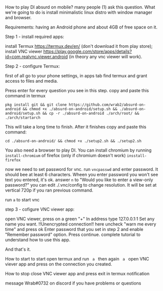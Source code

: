 How to play DI absurd on mobile?
many people (1) ask this question. 
What we're going to do is install minimalistic linux distro with window manager and browser.

Requirements: 
having an Android phone and about 4GB of free space on it.

  Step 1 - install required apps:

install Termux https://termux.dev/en/ (don't download it from play store);
install VNC viewer https://play.google.com/store/apps/details?id=com.realvnc.viewer.android (in theory any vnc viewer will work).

  Step 2 - configure Termux:

first of all go to your phone settings, in apps tab find termux and grant access to files and media. 

Press enter for every question you see in this step.
copy and paste this command in termux
```
pkg install git && git clone https://github.com/wrab2/absurd-on-android && chmod +x ./absurd-on-android/setup.sh && ./absurd-on-android/setup.sh && cp -r ./absurd-on-android ./arch/root/ && ./arch/startarch
```
This will take a long time to finish. After it finishes copy and paste this command:
```
cd ./absurd-on-android/ && chmod +x ./setup2.sh && ./setup2.sh
```
You also need a browser to play DI.
You can install chromium by running 
```install-chromium```
of firefox (only if chromium doesn't work)
```insstall-firefox```

now we need to set password for vnc. run
``` vncpasswd ```
and enter password. It should bee at least 6 characters. Wheen you enter password you won't see text you entered, it's ok.
answer ```n``` to "Would you like to enter a view-only password?"
you can edit ./.vnc/config to change resolution. It will be set at vertical 720p if you ran previous command.


run
``` a ```
to start vnc

step 3 - cofigure VNC viewer app:

open VNC viewer, press on a green "+"
In address type 127.0.0.1:1
Set any name you want.
!!Unencrypted connection!!
here uncheck "warn me every time" and press ok
Enter password that you set in step 2 and enable "Remember password" option. Press continue.
complete tutorial to understand how to use this app.

And that's it.

How to start
 to start open termux and run
  ```  a  ```
  then again
  ```  a  ``` 
  open VNC viever app and press on the connection you created.
  
How to stop 
  close VNC viewer app and press exit in termux notification  

message Wrab#0732 on discord if you have problems or questions
